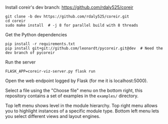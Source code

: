 Install coreir's dev branch: https://github.com/rdaly525/coreir
```
git clone -b dev https://github.com/rdaly525/coreir.git
cd coreir
sudo make install  # -j 8 for parallel build with 8 threads
```

Get the Python dependencies
```
pip install -r requirements.txt
pip install git+git://github.com/leonardt/pycoreir.git@dev  # Need the dev branch of pycoreir
```

Run the server
```
FLASK_APP=coreir-viz-server.py flask run
```

Open the web endpoint logged by Flask (for me it is localhost:5000).

Select a file using the "Choose file" menu on the bottom right, this repository
contains a set of examples in the `examples/` directory.

Top left menu shows level in the module hierarchy. Top right menu allows you to
highlight instances of a specific module type. Bottom left menu lets you select
different views and layout engines.
